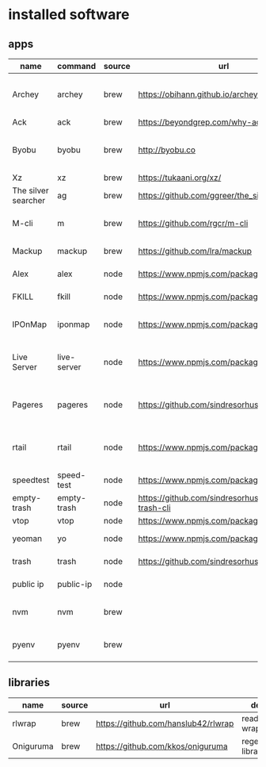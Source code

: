 # installed software
## apps
| name | command | source | url | def |
| ------ | ------------ | ---- | ---- | ----- |
| Archey | archey | brew | https://obihann.github.io/archey-osx/ | display macos computer info |
| Ack | ack | brew | https://beyondgrep.com/why-ack/ | better grep |
| Byobu | byobu | brew | http://byobu.co | terminal window manager (tmux like)
| Xz | xz | brew | https://tukaani.org/xz/ | compression |
| The silver searcher | ag | brew | https://github.com/ggreer/the_silver_searcher | better ack/grep |
| M-cli | m | brew | https://github.com/rgcr/m-cli | swiss army knife for macos |
| Mackup | mackup | brew | https://github.com/lra/mackup | backup settings tool |
| Alex | alex | node |  https://www.npmjs.com/package/alex | politically correct text |
| FKILL | fkill | node | https://www.npmjs.com/package/fkill-cli | better kill tool |
| IPOnMap | iponmap | node | https://www.npmjs.com/package/iponmap | show ip address on a map |
| Live Server | live-server | node | https://www.npmjs.com/package/live-server | run reloading http server from folder |
| Pageres | pageres | node | https://github.com/sindresorhus/pageres-cli | automated cli website screen capture |
| rtail | rtail | node | https://www.npmjs.com/package/rtail | sends log output to webserver rtail |
| speedtest | speed-test | node | https://www.npmjs.com/package/speed-test | test network connection |
| empty-trash | empty-trash | node | https://github.com/sindresorhus/empty-trash-cli | empty the trash |
| vtop | vtop | node | https://www.npmjs.com/package/vtop | nicer top cli |
| yeoman | yo | node | https://www.npmjs.com/package/yo | scaffolding tool |
| trash | trash | node | https://github.com/sindresorhus/trash | === rm to trashcan |
| public ip | public-ip | node | | print public ip |
| nvm | nvm | brew | | node version manager |
| pyenv | pyenv | brew | | python version manager |

## libraries
| name | source | url | def |
| ------ | ---- | ---- | ----- |
| rlwrap | brew | https://github.com/hanslub42/rlwrap | readline wrapper |
| Oniguruma | brew | https://github.com/kkos/oniguruma | regex library |

